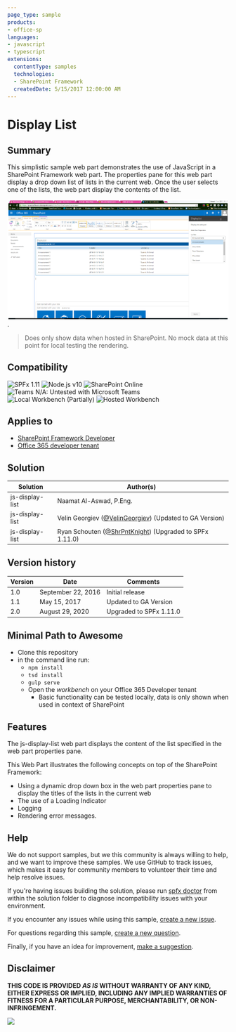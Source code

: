 ```yaml
---
page_type: sample
products:
- office-sp
languages:
- javascript
- typescript
extensions:
  contentType: samples
  technologies:
  - SharePoint Framework
  createdDate: 5/15/2017 12:00:00 AM
---
```

# Display List

## Summary

This simplistic sample web part demonstrates the use of JavaScript in a SharePoint Framework web part. The properties pane for this web part display a drop down list of lists in the current web. Once the user selects one of the lists, the web part display the contents of the list.

![Screenshot of the Display List web part](./assets/display-list-preview.png).

> Does only show data when hosted in SharePoint. No mock data at this point for local testing the rendering.


## Compatibility

![SPFx 1.11](https://img.shields.io/badge/SPFx-1.11.0-green.svg) 
![Node.js v10](https://img.shields.io/badge/Node.js-v10-green.svg) 
![SharePoint Online](https://img.shields.io/badge/SharePoint-Online-yellow.svg)
![Teams N/A: Untested with Microsoft Teams](https://img.shields.io/badge/Teams-N%2FA-lightgrey.svg "Untested with Microsoft Teams") ![Local Workbench (Partially)](https://img.shields.io/badge/Local%20Workbench-Partially-yellow.svg "Only basic functionality works on local workbench") ![Hosted Workbench](https://img.shields.io/badge/Hosted%20Workbench-Fully-green.svg "Hosted workbench fully supported")


## Applies to

* [SharePoint Framework Developer](https://docs.microsoft.com/sharepoint/dev/spfx/sharepoint-framework-overview)
* [Office 365 developer tenant](https://docs.microsoft.com/sharepoint/dev/spfx/set-up-your-developer-tenant)


## Solution

Solution|Author(s)
--------|---------
js-display-list| Naamat Al-Aswad, P.Eng.
js-display-list| Velin Georgiev ([@VelinGeorgiev](https://twitter.com/velingeorgiev)) (Updated to GA Version)
js-display-list| Ryan Schouten ([@ShrPntKnight](https://twitter.com/ShrPntKnight)) (Upgraded to SPFx 1.11.0)



## Version history

Version|Date|Comments
-------|----|--------
1.0|September 22, 2016|Initial release
1.1|May 15, 2017|Updated to GA Version
2.0|August 29, 2020|Upgraded to SPFx 1.11.0

## Minimal Path to Awesome

- Clone this repository
- in the command line run:
  - `npm install`
  - `tsd install`
  - `gulp serve`
  - Open the *workbench* on your Office 365 Developer tenant
      - Basic functionality can be tested locally, data is only shown when used in context of SharePoint

## Features

The js-display-list web part displays the content of the list specified in the web part properties pane.

This Web Part illustrates the following concepts on top of the SharePoint Framework:

* Using a dynamic drop down box in the web part properties pane to display the titles of the lists in the current web
* The use of a Loading Indicator
* Logging
* Rendering error messages.


## Help

We do not support samples, but we this community is always willing to help, and we want to improve these samples. We use GitHub to track issues, which makes it easy for  community members to volunteer their time and help resolve issues.

If you're having issues building the solution, please run [spfx doctor](https://pnp.github.io/cli-microsoft365/cmd/spfx/spfx-doctor/) from within the solution folder to diagnose incompatibility issues with your environment.

If you encounter any issues while using this sample, [create a new issue](https://github.com/pnp/sp-dev-fx-webparts/issues/new?assignees=&labels=Needs%3A+Triage+%3Amag%3A%2Ctype%3Abug-suspected%2Csample%3A%20js-display-list&template=bug-report.yml&sample=js-display-list&authors=@VelinGeorgiev%20@sharepointknight&title=js-display-list%20-%20).

For questions regarding this sample, [create a new question](https://github.com/pnp/sp-dev-fx-webparts/issues/new?assignees=&labels=Needs%3A+Triage+%3Amag%3A%2Ctype%3Aquestion%2Csample%3A%20js-display-list&template=question.yml&sample=js-display-list&authors=@VelinGeorgiev%20@sharepointknight&title=js-display-list%20-%20).

Finally, if you have an idea for improvement, [make a suggestion](https://github.com/pnp/sp-dev-fx-webparts/issues/new?assignees=&labels=Needs%3A+Triage+%3Amag%3A%2Ctype%3Aenhancement%2Csample%3A%20js-display-list&template=question.yml&sample=js-display-list&authors=@VelinGeorgiev%20@sharepointknight&title=js-display-list%20-%20).


## Disclaimer

**THIS CODE IS PROVIDED *AS IS* WITHOUT WARRANTY OF ANY KIND, EITHER EXPRESS OR IMPLIED, INCLUDING ANY IMPLIED WARRANTIES OF FITNESS FOR A PARTICULAR PURPOSE, MERCHANTABILITY, OR NON-INFRINGEMENT.**


<img src="https://pnptelemetry.azurewebsites.net/sp-dev-fx-webparts/samples/js-display-list" />
